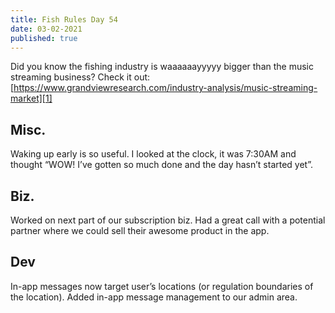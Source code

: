 ```yaml
---
title: Fish Rules Day 54
date: 03-02-2021
published: true
---
```


Did you know the fishing industry is waaaaaayyyyy bigger than the music streaming business?  Check it out:
[https://www.grandviewresearch.com/industry-analysis/music-streaming-market][1]

## Misc.

Waking up early is so useful.  I looked at the clock, it was 7:30AM and thought “WOW! I’ve gotten so much done and the day hasn’t started yet”.

## Biz.

Worked on next part of our subscription biz.  Had a great call with a potential partner where we could sell their awesome product in the app.

## Dev

In-app messages now target user’s locations (or regulation boundaries of the location).  Added in-app message management to  our admin area.

[1]:	https://www.grandviewresearch.com/industry-analysis/music-streaming-market